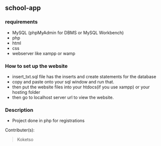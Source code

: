 ## school-app

### requirements
- MySQL (phpMyAdmin for DBMS or MySQL Workbench)
- php
- html
- css
- webserver like xampp or wamp

### How to set up the website
- insert_txt.sql file has the inserts and create statements for the database
- copy and paste onto your sql window and run that.
- then put the website files into your htdocs(if you use xampp) or your hosting folder
- then go to localhost server url to view the website.

### Description
- Project done in php for registrations

Contributer(s):
> Koketso
